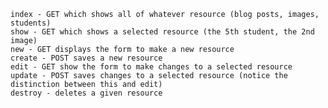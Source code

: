 
    index - GET which shows all of whatever resource (blog posts, images, students)
    show - GET which shows a selected resource (the 5th student, the 2nd image)
    new - GET displays the form to make a new resource
    create - POST saves a new resource
    edit - GET show the form to make changes to a selected resource
    update - POST saves changes to a selected resource (notice the distinction between this and edit)
    destroy - deletes a given resource
